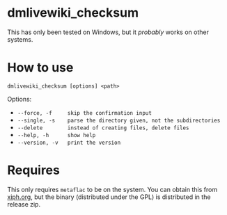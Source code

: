 # dmlivewiki_checksum

This has only been tested on Windows, but it *probably* works on other systems.

# How to use
`dmlivewiki_checksum [options] <path>`

Options:
* `--force, -f     skip the confirmation input`
* `--single, -s    parse the directory given, not the subdirectories`
* `--delete        instead of creating files, delete files`
* `--help, -h      show help`
* `--version, -v   print the version`

# Requires
This only requires `metaflac` to be on the system. You can obtain this from [xiph.org](https://xiph.org/flac/download.html), but the binary (distributed under the GPL) is distributed in the release zip.
